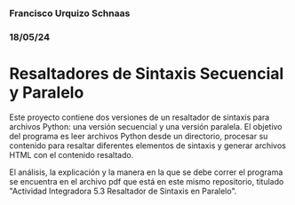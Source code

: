 ### Francisco Urquizo Schnaas
### 18/05/24

# Resaltadores de Sintaxis Secuencial y Paralelo
Este proyecto contiene dos versiones de un resaltador de sintaxis para archivos Python: una versión secuencial y una versión paralela. El objetivo del programa es leer archivos Python desde un directorio, procesar su contenido para resaltar diferentes elementos de sintaxis y generar archivos HTML con el contenido resaltado.

El análisis, la explicación y la manera en la que se debe correr el programa se encuentra en el archivo pdf que está en este mismo repositorio, titulado "Actividad Integradora 5.3 Resaltador de Sintaxis en Paralelo".
